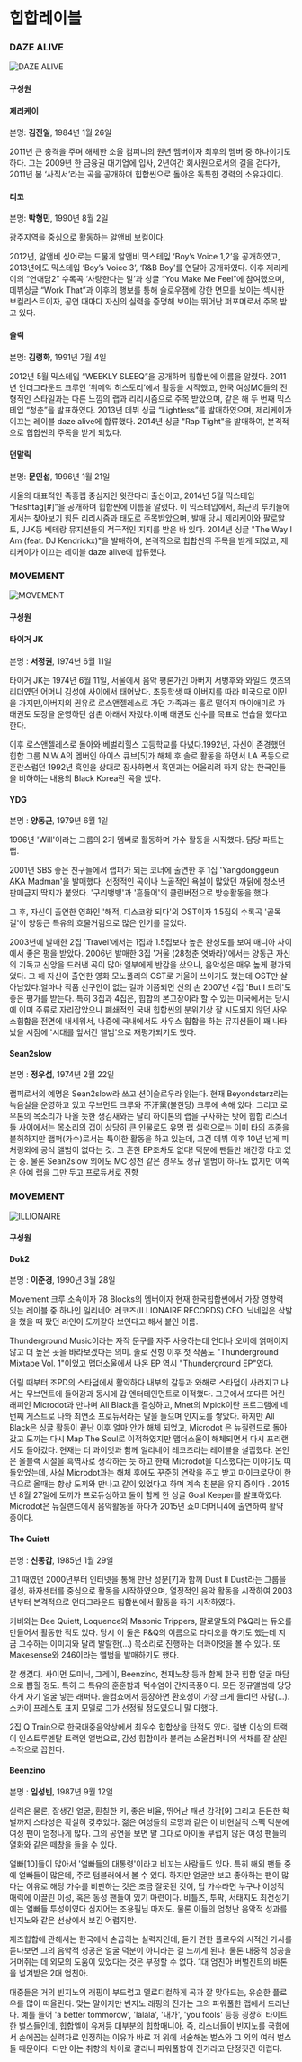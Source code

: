 # 힙합레이블
### DAZE ALIVE 
![DAZE ALIVE](https://pbs.twimg.com/profile_images/637966399147634689/SwKdHt49.jpg "DAZE ALIVE") 
#### 구성원 
#### 제리케이


본명: **김진일**, 1984년 1월 26일

2011년 큰 충격을 주며 해체한 소울 컴퍼니의 원년 멤버이자 최후의 멤버 중 하나이기도 하다. 그는 2009년 한 금융권 대기업에 입사, 2년여간 회사원으로서의 길을 걷다가, 2011년 봄 ‘사직서’라는 곡을 공개하며 힙합씬으로 돌아온 독특한 경력의 소유자이다.

#### 리코


본명: **박형민**, 1990년 8월 2일

광주지역을 중심으로 활동하는 알앤비 보컬이다.

2012년, 알앤비 싱어로는 드물게 알앤비 믹스테잎 ‘Boy’s Voice 1,2’을 공개하였고, 2013년에도 믹스테입 ‘Boy’s Voice 3’, ‘R&B Boy’를 연달아 공개하였다.
이후 제리케이의 “연애담2” 수록곡 ‘사랑한다는 말’과 싱글 “You Make Me Feel”에 참여했으며, 데뷔싱글 “Work That”과 이후의 행보를 통해 슬로우잼에 강한 면모를 보이는 섹시한 보컬리스트이자, 공연 때마다 자신의 실력을 증명해 보이는 뛰어난 퍼포머로서 주목 받고 있다.

#### 슬릭


본명: **김령화**, 1991년 7월 4일 

2012년 5월 믹스테입 “WEEKLY SLEEQ”을 공개하며 힙합씬에 이름을 알렸다.
2011년 언더그라운드 크루인 ‘위메익 히스토리’에서 활동을 시작했고, 한국 여성MC들의 전형적인 스타일과는 다른 느낌의 랩과 리리시즘으로 주목 받았으며, 같은 해 두 번째 믹스테입 “청춘”을 발표하였다.
2013년 데뷔 싱글 “Lightless”를 발매하였으며, 제리케이가 이끄는 레이블 daze alive에 합류했다. 2014년 싱글 "Rap Tight"을 발매하여, 본격적으로 힙합씬의 주목을 받게 되었다.

#### 던말릭


본명: **문인섭**, 1996년 1월 21일

서울의 대표적인 즉흥랩 중심지인 윗잔다리 출신이고, 2014년 5월 믹스테입 “Hashtag[#]”을 공개하며 힙합씬에 이름을 알렸다. 이 믹스테입에서, 최근의 루키들에게서는 찾아보기 힘든 리리시즘과 태도로 주목받았으며, 발매 당시 제리케이와 팔로알토, JJK등 베테랑 뮤지션들의 적극적인 지지를 받은 바 있다.
2014년 싱글 "The Way I Am (feat. DJ Kendrickx)"을 발매하여, 본격적으로 힙합씬의 주목을 받게 되었고, 제리케이가 이끄는 레이블 daze alive에 합류했다.

### MOVEMENT
![MOVEMENT](http://www.theartist.co.kr/news/photo/201512/1904_9492_1637.jpg "MOVEMOENT") 
#### 구성원 
#### 타이거 JK


본명 : **서정권**, 1974년 6월 11일 

타이거 JK는 1974년 6월 11일, 서울에서 음악 평론가인 아버지 서병후와 와일드 캣츠의 리더였던 어머니 김성애 사이에서 태어났다. 초등학생 때 아버지를 따라 미국으로 이민을 가지만,아버지의 권유로 로스앤젤레스로 가던 가족과는 홀로 떨어져 마이애미로 가 태권도 도장을 운영하던 삼촌 아래서 자랐다.이때 태권도 선수를 목표로 연습을 했다고 한다.

이후 로스앤젤레스로 돌아와 베벌리힐스 고등학교를 다녔다.1992년, 자신이 존경했던 힙합 그룹 N.W.A의 멤버인 아이스 큐브[5]가 해체 후 솔로 활동을 하면서 LA 폭동으로 혼란스럽던 1992년 흑인을 상대로 장사하면서 흑인과는 어울리려 하지 않는 한국인들을 비하하는 내용의 Black Korea란 곡을 냈다.


#### YDG

본명 : **양동근**, 1979년 6월 1일

1996년 'Will'이라는 그룹의 2기 멤버로 활동하며 가수 활동을 시작했다. 담당 파트는 랩. 

2001년 SBS 좋은 친구들에서 랩퍼가 되는 코너에 출연한 후 1집 'Yangdonggeun AKA Madman'을 발매했다. 선정적인 곡이나 노골적인 욕설이 많았던 까닭에 청소년 판매금지 딱지가 붙었다. '구리뱅뱅'과 '흔들어'의 클린버전으로 방송활동을 했다.

그 후, 자신이 출연한 영화인 '해적, 디스코왕 되다'의 OST이자 1.5집의 수록곡 '골목길'이 양동근 특유의 흐물거림으로 많은 인기를 끌었다. 

2003년에 발매한 2집 'Travel'에서는 1집과 1.5집보다 높은 완성도를 보여 매니아 사이에서 좋은 평을 받았다. 2006년 발매한 3집 '거울 (28청춘 엿봐라)'에서는 양동근 자신의 기독교 신앙을 드러낸 곡이 많아 일부에게 반감을 샀으나, 음악성은 매우 높게 평가되었다. 그 해 자신이 출연한 영화 모노폴리의 OST로 거울이 쓰이기도 했는데 OST만 살아남았다.얼마나 작품 선구안이 없는 걸까 이쯤되면 신의 손 2007년 4집 'But I 드려'도 좋은 평가를 받는다. 특히 3집과 4집은, 힙합의 본고장이라 할 수 있는 미국에서는 당시에 이미 주류로 자리잡았으나 폐쇄적인 국내 힙합씬의 분위기상 잘 시도되지 않던 사우스힙합을 전면에 내세워서, 나중에 국내에서도 사우스 힙합을 하는 뮤지션들이 꽤 나타났을 시점에 '시대를 앞서간 앨범'으로 재평가되기도 했다. 

#### Sean2slow

본명 : **정우섭**, 1974년 2월 22일

랩퍼로서의 예명은 Sean2slow라 쓰고 션이슬로우라 읽는다. 현재 Beyondstarz라는 녹음실을 운영하고 있고 무브먼트 크루와 不汗黨(불한당) 크루에 속해 있다. 그리고 로우톤의 목소리가 나올 듯한 생김새와는 달리 하이톤의 랩을 구사하는 탓에 힙합 리스너들 사이에서는 목소리의 갭이 상당히 큰 인물로도 유명
랩 실력으로는 이미 타의 추종을 불허하지만 랩퍼(가수)로서는 특이한 활동을 하고 있는데, 그건 데뷔 이후 10년 넘게 피처링외에 공식 앨범이 없다는 것. 그 흔한 EP조차도 없다! 덕분에 팬들만 애간장 타고 있는 중. 물론 Sean2slow 외에도 MC 성천 같은 경우도 정규 앨범이 하나도 없지만 이쪽은 아예 랩을 그만 두고 프로듀서로 전향


### MOVEMENT
![ILLIONAIRE](http://hiphople.com/files/attach/images/49478/517/094/ILLIONAIRE_LOGO_silver.jpg "ILLIONAIRE") 
#### 구성원 

#### Dok2

본명 : **이준경**, 1990년 3월 28일

 Movement 크루 소속이자 78 Blocks의 멤버이자 현재 한국힙합씬에서 가장 영향력 있는 레이블 중 하나인 일리네어 레코즈(ILLIONAIRE RECORDS) CEO. 닉네임은 삭발을 했을 때 팠던 라인이 도끼같아 보인다고 해서 붙인 이름.

Thunderground Music이라는 자작 문구를 자주 사용하는데 언더나 오버에 얽매이지 않고 더 높은 곳을 바라보겠다는 의미. 솔로 전향 이후 첫 작품도 "Thunderground Mixtape Vol. 1"이었고 맵더소울에서 나온 EP 역시 "Thunderground EP"였다.

어릴 때부터 조PD의 스타덤에서 활약하다 내부의 갈등과 와해로 스타덤이 사라지고 나서는 무브먼트에 들어감과 동시에 갑 엔터테인먼트로 이적했다. 그곳에서 또다른 어린 래퍼인 Microdot과 만나며 All Black을 결성하고, Mnet의 Mpick이란 프로그램에 네 번째 게스트로 나와 최연소 프로듀서라는 말을 들으며 인지도를 쌓았다. 하지만 All Black은 싱글 활동이 끝난 이후 얼마 안가 해체 되었고, Microdot 은 뉴질랜드로 돌아갔고 도끼는 다시 Map The Soul로 이적하였지만 맵더소울이 해체되면서 다시 프리랜서도 돌아갔다. 현재는 더 콰이엇과 함께 일리네어 레코즈라는 레이블을 설립했다. 본인은 올블랙 시절을 흑역사로 생각하는 듯 하고 한때 Microdot을 디스했다는 이야기도 떠돌았었는데, 사실 Microdot과는 해체 후에도 꾸준히 연락을 주고 받고 마이크로닷이 한국으로 올때는 항상 도끼와 만나고 같이 있었다고 하며 계속 친분을 유지 중이다 . 2015년 8월 27일에 도끼가 프로듀싱하고 둘이 함께 한 싱글 Goal Keeper를 발표하였다. Microdot은 뉴질랜드에서 음악활동을 하다가 2015년 쇼미더머니4에 출연하여 활약 중이다.

#### The Quiett

본명 : **신동갑**, 1985년 1월 29일

고1 때였던 2000년부터 인터넷을 통해 만난 성문[7]과 함께 Dust II Dust라는 그룹을 결성, 하자센터를 중심으로 활동을 시작하였으며, 열정적인 음악 활동을 시작하여 2003년부터 본격적으로 언더그라운드 힙합씬에서 활동을 하기 시작하였다.

키비와는 Bee Quiett, Loquence와 Masonic Trippers, 팔로알토와 P&Q라는 듀오를 만들어서 활동한 적도 있다. 당시 이 둘은 P&Q의 이름으로 라디오를 하기도 했는데 지금 고수하는 이미지와 달리 발랄한(...) 목소리로 진행하는 더콰이엇을 볼 수 있다. 또 Makesense와 246이라는 앨범을 발매하기도 했다.

잘 생겼다. 사이먼 도미닉, 그레이, Beenzino, 천재노창 등과 함께 한국 힙합 얼굴 마담으로 뽑힐 정도. 특히 그 특유의 훈훈함과 턱수염이 간지폭풍이다. 모든 정규앨범에 당당하게 자기 얼굴 넣는 래퍼다. 솔컴쇼에서 등장하면 환호성이 가장 크게 들리던 사람(...). 스카이 프레스토 표지 모델로 그가 선정될 정도였으니 말 다했다.

2집 Q Train으로 한국대중음악상에서 최우수 힙합상을 탄적도 있다. 절반 이상의 트랙이 인스트루멘탈 트랙인 앨범으로, 감성 힙합이라 불리는 소울컴퍼니의 색채를 잘 살린 수작으로 꼽힌다.

#### Beenzino

본명 : **임성빈**, 1987년 9월 12일

실력은 물론, 잘생긴 얼굴, 훤칠한 키, 좋은 비율, 뛰어난 패션 감각[9] 그리고 든든한 학벌까지 스타성은 확실히 갖추었다. 젊은 여성들의 로망과 같은 이 비현실적 스펙 덕분에 여성 팬이 엄청나게 많다. 그의 공연을 보면 말 그대로 아이돌 부럽지 않은 여성 팬들의 열화와 같은 떼창을 들을 수 있다.

얼빠[10]들이 많아서 '얼빠들의 대통령'이라고 비꼬는 사람들도 있다. 특히 해외 팬들 중에 얼빠들이 많은데, 주로 텀블러에서 볼 수 있다. 하지만 얼굴만 보고 좋아하는 팬이 많다는 이유로 해당 가수를 비판하는 것은 조금 잘못된 것이, 탑 가수라면 누구나 이성적 매력에 이끌린 이성, 혹은 동성 팬들이 있기 마련이다. 비틀즈, 투팍, 서태지도 최전성기에는 얼빠들 투성이였다 심지어는 조용필님 마저도. 물론 이들의 엄청난 음악적 성과를 빈지노와 같은 선상에서 보긴 어렵지만.

재즈힙합에 관해서는 한국에서 손꼽히는 실력자인데, 듣기 편한 플로우와 시적인 가사를 듣다보면 그의 음악적 성공은 얼굴 덕분이 아니라는 걸 느끼게 된다. 물론 대중적 성공을 거머쥐는 데 외모의 도움이 있었다는 것은 부정할 수 없다. 1대 엄친아 버벌진트의 바톤을 넘겨받은 2대 엄친아. 

대중들은 거의 빈지노의 래핑이 부드럽고 멜로디컬하게 곡과 잘 맞아드는, 유순한 플로우를 많이 떠올린다. 맞는 말이지만 빈지노 래핑의 진가는 그의 파워풀한 랩에서 드러난다. 예를 들어 'a better tommorow', 'lalala', '내가', 'you fools' 등등 굉장히 타이트한 벌스들인데, 힙합엘이 유저등 대부분의 힙합매니아. 즉, 리스너들이 빈지노를 국힙에서 손에꼽는 실력자로 인정하는 이유가 바로 저 위에 서술해논 벌스와 그 외의 여러 벌스들 때문이다. 다만 이는 취향의 차이로 갈리니 파워풀함이 진가라고 단정짓긴 어렵다.
